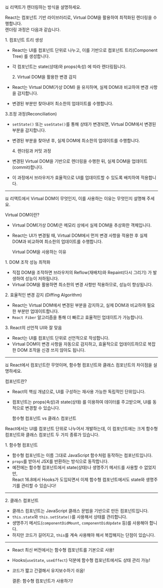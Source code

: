 🇶 리액트가 렌더링하는 방식을 설명하세요.

React는 컴포넌트 기반 라이브러리로, Virtual DOM을 활용하여 최적화된 렌더링을 수행합니다.  
렌더링 과정은 다음과 같습니다.

1️. 컴포넌트 트리 생성

- React는 UI를 컴포넌트 단위로 나누고, 이를 기반으로 컴포넌트 트리(Component Tree) 를 생성합니다.
- 각 컴포넌트는 state(상태)와 props(속성) 에 따라 렌더링됩니다.

  2️. Virtual DOM을 활용한 변경 감지

- React는 Virtual DOM(가상 DOM) 을 유지하며, 실제 DOM과 비교하여 변경 사항을 감지합니다.
- 변경된 부분만 찾아내어 최소한의 업데이트를 수행합니다.

3️.조정 과정(Reconciliation)

- `setState()` 또는 `useState()`를 통해 상태가 변경되면, Virtual DOM에서 변경된 부분을 감지합니다.
- 변경된 부분을 찾아낸 후, 실제 DOM에 최소한의 업데이트를 수행합니다.

  4️. 렌더링과 커밋 과정

- 변경된 Virtual DOM을 기반으로 렌더링을 수행한 뒤, 실제 DOM을 업데이트(commit)합니다.
- 이 과정에서 브라우저가 효율적으로 UI를 업데이트할 수 있도록 배치하여 적용합니다.

---

🇶 리액트에서 Virtual DOM이 무엇인지, 이를 사용하는 이유는 무엇인지 설명해 주세요.

Virtual DOM이란?

- Virtual DOM(가상 DOM)은 메모리 상에서 실제 DOM을 추상화한 객체입니다.
- React는 UI가 변경될 때, Virtual DOM에서 먼저 변경 사항을 적용한 후 실제 DOM과 비교하여 최소한의 업데이트를 수행합니다.

  Virtual DOM을 사용하는 이유

1️. DOM 조작 성능 최적화

- 직접 DOM을 조작하면 브라우저의 Reflow(재배치)와 Repaint(다시 그리기) 가 발생하여 성능이 저하됩니다.
- Virtual DOM을 활용하면 최소한의 변경 사항만 적용하므로, 성능이 향상됩니다.

2️. 효율적인 변경 감지 (Diffing Algorithm)

- React는 Virtual DOM에서 변경된 부분을 감지하고, 실제 DOM과 비교하여 필요한 부분만 업데이트합니다.
- `React Fiber` 알고리즘을 통해 더 빠르고 효율적인 업데이트가 가능합니다.

3️. React의 선언적 UI와 잘 맞음

- React는 UI를 컴포넌트 단위로 선언적으로 작성합니다.
- Virtual DOM이 변경 사항을 자동으로 감지하고, 효율적으로 업데이트하므로 복잡한 DOM 조작을 신경 쓰지 않아도 됩니다.

---

🇶 React에서 컴포넌트란 무엇이며, 함수형 컴포넌트와 클래스 컴포넌트의 차이점을 설명하세요.

컴포넌트란?

- React의 핵심 개념으로, UI를 구성하는 재사용 가능한 독립적인 단위입니다.
- 컴포넌트는 props(속성)과 state(상태) 를 이용하여 데이터를 주고받으며, UI를 동적으로 변경할 수 있습니다.

  함수형 컴포넌트 vs 클래스 컴포넌트

React에서는 UI를 컴포넌트 단위로 나누어서 개발하는데, 이 컴포넌트에는 크게 함수형 컴포넌트와 클래스 컴포넌트 두 가지 종류가 있습니다.

1️. 함수형 컴포넌트

- 함수형 컴포넌트는 이름 그대로 JavaScript 함수처럼 동작하는 컴포넌트입니다.
- `props`를 받아서 JSX를 반환하는 방식으로 동작합니다.
- 예전에는 함수형 컴포넌트에서 state(상태)나 생명주기 메서드를 사용할 수 없었지만,  
  React 16.8에서 Hooks가 도입되면서 이제 함수형 컴포넌트에서도 state와 생명주기를 관리할 수 있습니다!

---

2️. 클래스 컴포넌트

- 클래스 컴포넌트는 JavaScript 클래스 문법을 기반으로 만든 컴포넌트입니다.
- `this.state`와 `this.setState()`를 사용해서 상태를 관리합니다.
- 생명주기 메서드(`componentDidMount`, `componentDidUpdate` 등)를 사용해야 합니다.
- 하지만 코드가 길어지고, `this`를 계속 사용해야 해서 복잡해지는 단점이 있습니다.

---

- React 최신 버전에서는 함수형 컴포넌트를 기본으로 사용!
- Hooks(`useState`, `useEffect`) 덕분에 함수형 컴포넌트에서도 상태 관리 가능!
- 코드가 짧고 간결해서 유지보수하기 쉬움!

  결론: 함수형 컴포넌트가 사용하기!
